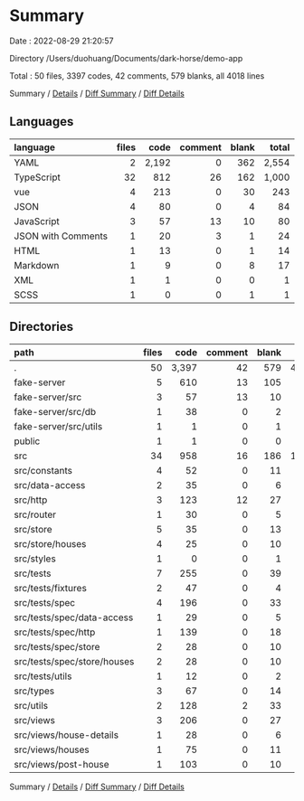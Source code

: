 # Summary

Date : 2022-08-29 21:20:57

Directory /Users/duohuang/Documents/dark-horse/demo-app

Total : 50 files,  3397 codes, 42 comments, 579 blanks, all 4018 lines

Summary / [Details](details.md) / [Diff Summary](diff.md) / [Diff Details](diff-details.md)

## Languages
| language | files | code | comment | blank | total |
| :--- | ---: | ---: | ---: | ---: | ---: |
| YAML | 2 | 2,192 | 0 | 362 | 2,554 |
| TypeScript | 32 | 812 | 26 | 162 | 1,000 |
| vue | 4 | 213 | 0 | 30 | 243 |
| JSON | 4 | 80 | 0 | 4 | 84 |
| JavaScript | 3 | 57 | 13 | 10 | 80 |
| JSON with Comments | 1 | 20 | 3 | 1 | 24 |
| HTML | 1 | 13 | 0 | 1 | 14 |
| Markdown | 1 | 9 | 0 | 8 | 17 |
| XML | 1 | 1 | 0 | 0 | 1 |
| SCSS | 1 | 0 | 0 | 1 | 1 |

## Directories
| path | files | code | comment | blank | total |
| :--- | ---: | ---: | ---: | ---: | ---: |
| . | 50 | 3,397 | 42 | 579 | 4,018 |
| fake-server | 5 | 610 | 13 | 105 | 728 |
| fake-server/src | 3 | 57 | 13 | 10 | 80 |
| fake-server/src/db | 1 | 38 | 0 | 2 | 40 |
| fake-server/src/utils | 1 | 1 | 0 | 1 | 2 |
| public | 1 | 1 | 0 | 0 | 1 |
| src | 34 | 958 | 16 | 186 | 1,160 |
| src/constants | 4 | 52 | 0 | 11 | 63 |
| src/data-access | 2 | 35 | 0 | 6 | 41 |
| src/http | 3 | 123 | 12 | 27 | 162 |
| src/router | 1 | 30 | 0 | 5 | 35 |
| src/store | 5 | 35 | 0 | 13 | 48 |
| src/store/houses | 4 | 25 | 0 | 10 | 35 |
| src/styles | 1 | 0 | 0 | 1 | 1 |
| src/tests | 7 | 255 | 0 | 39 | 294 |
| src/tests/fixtures | 2 | 47 | 0 | 4 | 51 |
| src/tests/spec | 4 | 196 | 0 | 33 | 229 |
| src/tests/spec/data-access | 1 | 29 | 0 | 5 | 34 |
| src/tests/spec/http | 1 | 139 | 0 | 18 | 157 |
| src/tests/spec/store | 2 | 28 | 0 | 10 | 38 |
| src/tests/spec/store/houses | 2 | 28 | 0 | 10 | 38 |
| src/tests/utils | 1 | 12 | 0 | 2 | 14 |
| src/types | 3 | 67 | 0 | 14 | 81 |
| src/utils | 2 | 128 | 2 | 33 | 163 |
| src/views | 3 | 206 | 0 | 27 | 233 |
| src/views/house-details | 1 | 28 | 0 | 6 | 34 |
| src/views/houses | 1 | 75 | 0 | 11 | 86 |
| src/views/post-house | 1 | 103 | 0 | 10 | 113 |

Summary / [Details](details.md) / [Diff Summary](diff.md) / [Diff Details](diff-details.md)